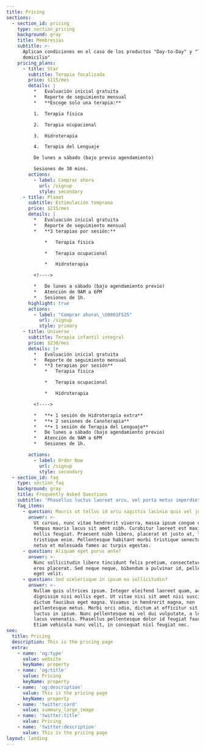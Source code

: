 ```yaml
---
title: Pricing
sections:
  - section_id: pricing
    type: section_pricing
    background: gray
    title: Membresías
    subtitle: >-
      Aplican condiciones en el caso de los productos "Day-to-Day" y "Terapia a
      domicilio"
    pricing_plans:
      - title: Star
        subtitle: Terapia focalizada
        price: $115/mes
        details: |
          *   Evaluación inicial gratuita
          *   Reporte de seguimiento mensual
          *   **Escoge solo una terapia:**

          1.  Terapia física

          2.  Terapia ocupacional

          3.  Hidroterapia

          4.  Terapia del Lenguaje

          De lunes a sábado (bajo previo agendamiento)

          Sesiones de 30 mins.
        actions:
          - label: Comprar ahora
            url: /signup
            style: secondary
      - title: Planet
        subtitle: Estimulación temprana
        price: $215/mes
        details: |
          *   Evaluación inicial gratuita
          *   Reporte de seguimiento mensual
          *   **3 terapias por sesión:**

              *   Terapia física

              *   Terapia ocupacional

              *   Hidroterapia

          <!---->

          *   De lunes a sábado (bajo agendamiento previo)
          *   Atención de 9AM a 6PM
          *   Sesiones de 1h.
        highlight: true
        actions:
          - label: "Comprar ahora\_\U0001F525"
            url: /signup
            style: primary
      - title: Universe
        subtitle: Terapia infantil integral
        price: $230/mes
        details: |+
          *   Evaluación inicial gratuita
          *   Reporte de seguimiento mensual
          *   **3 terapias por sesión**
              *   Terapia física

              *   Terapia ocupacional

              *   Hidroterapia

          <!---->

          *   **+ 1 sesión de Hidroterapia extra**
          *   **+ 2 sesiones de Canoterapia**
          *   **+ 1 sesión de Terapia del Lenguaje**
          *   De lunes a sábado (bajo agendamiento previo)
          *   Atención de 9AM a 6PM
          *   Sesiones de 1h.

        actions:
          - label: Order Now
            url: /signup
            style: secondary
  - section_id: faq
    type: section_faq
    background: gray
    title: Frequently Asked Questions
    subtitle: 'Phasellus luctus laoreet arcu, vel porta metus imperdiet sit amet.'
    faq_items:
      - question: Mauris ut tellus id arcu sagittis lacinia quis vel justo?
        answer: >-
          Ut cursus, nunc vitae hendrerit viverra, massa ipsum congue quam, sed
          tempus mauris lacus sit amet nibh. Curabitur laoreet est maximus
          mollis feugiat. Praesent nibh libero, placerat et justo at, luctus
          tristique enim. Pellentesque habitant morbi tristique senectus et
          netus et malesuada fames ac turpis egestas.
      - question: Aliquam eget purus ante?
        answer: >-
          Nunc sollicitudin libero tincidunt felis pretium, consectetur aliquam
          eros placerat. Sed neque neque, bibendum a pulvinar id, pellentesque
          eget velit.
      - question: Sed scelerisque in ipsum eu sollicitudin?
        answer: >-
          Nullam quis ultrices ipsum. Integer eleifend laoreet quam, ac
          dignissim nisi mollis eget. Ut vitae nisi sit amet nisi suscipit
          dictum faucibus eget magna. Vivamus in hendrerit magna, non
          pellentesque metus. Morbi orci odio, dictum at efficitur sit amet,
          luctus in ipsum. Nunc pellentesque mi vel dui vulputate, a lobortis
          lacus venenatis. Phasellus pellentesque dolor id feugiat faucibus.
          Etiam vehicula nunc velit, in consequat nisl feugiat nec.
seo:
  title: Pricing
  description: This is the pricing page
  extra:
    - name: 'og:type'
      value: website
      keyName: property
    - name: 'og:title'
      value: Pricing
      keyName: property
    - name: 'og:description'
      value: This is the pricing page
      keyName: property
    - name: 'twitter:card'
      value: summary_large_image
    - name: 'twitter:title'
      value: Pricing
    - name: 'twitter:description'
      value: This is the pricing page
layout: landing
---
```

